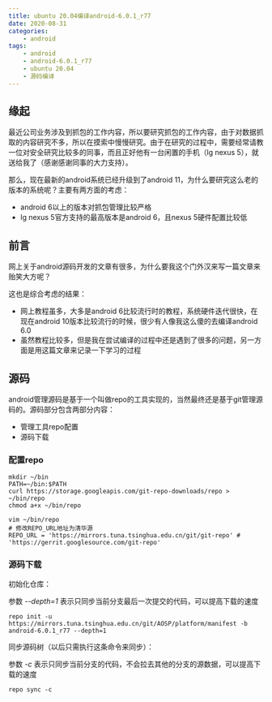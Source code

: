 ```yaml
---
title: ubuntu 20.04编译android-6.0.1_r77
date: 2020-08-31
categories:
    - android
tags:
    - android
    - android-6.0.1_r77
    - ubuntu 20.04
    - 源码编译
---
```


## 缘起

最近公司业务涉及到抓包的工作内容，所以要研究抓包的工作内容，由于对数据抓取的内容研究不多，所以在摸索中慢慢研究。由于在研究的过程中，需要经常请教一位对安全研究比较多的同事，而且正好他有一台闲置的手机（lg nexus 5），就送给我了（感谢感谢同事的大力支持）。

那么，现在最新的android系统已经升级到了android 11，为什么要研究这么老的版本的系统呢？主要有两方面的考虑：

- android 6以上的版本对抓包管理比较严格
- lg nexus 5官方支持的最高版本是android 6，且nexus 5硬件配置比较低

## 前言

网上关于android源码开发的文章有很多，为什么要我这个门外汉来写一篇文章来贻笑大方呢？

这也是综合考虑的结果：

- 网上教程虽多，大多是android 6比较流行时的教程，系统硬件迭代很快，在现在android 10版本比较流行的时候，很少有人像我这么傻的去编译android 6.0
- 虽然教程比较多，但是我在尝试编译的过程中还是遇到了很多的问题，另一方面是用这篇文章来记录一下学习的过程

## 源码

android管理源码是基于一个叫做repo的工具实现的，当然最终还是基于git管理源码的。源码部分包含两部分内容：

- 管理工具repo配置
- 源码下载

### 配置repo

```shell
mkdir ~/bin
PATH=~/bin:$PATH
curl https://storage.googleapis.com/git-repo-downloads/repo > ~/bin/repo
chmod a+x ~/bin/repo
```

```shell
vim ~/bin/repo
# 修改REPO_URL地址为清华源
REPO_URL = 'https://mirrors.tuna.tsinghua.edu.cn/git/git-repo' # 'https://gerrit.googlesource.com/git-repo'
```

### 源码下载

初始化仓库：

参数 *--depth=1* 表示只同步当前分支最后一次提交的代码，可以提高下载的速度

```shell
repo init -u https://mirrors.tuna.tsinghua.edu.cn/git/AOSP/platform/manifest -b android-6.0.1_r77 --depth=1
```

同步源码树（以后只需执行这条命令来同步）：

参数 *-c* 表示只同步当前分支的代码，不会拉去其他的分支的源数据，可以提高下载的速度

```shell
repo sync -c
```
